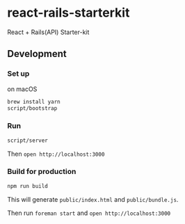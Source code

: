 # react-rails-starterkit
React + Rails(API) Starter-kit

## Development

### Set up

on macOS

```sh
brew install yarn
script/bootstrap
```

### Run

```sh
script/server
```

Then `open http://localhost:3000`

### Build for production

```sh
npm run build
```

This will generate `public/index.html` and `public/bundle.js`.

Then run `foreman start` and `open http://localhost:3000`
